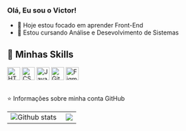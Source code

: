 

### Olá, Eu sou o Victor!
- 🔭 Hoje estou focado em aprender Front-End
- 🌱 Estou cursando Análise e Desevolvimento de Sistemas

## 🚀 Minhas Skills

<div>
     <img height="30" weigth="30" src="https://cdn.jsdelivr.net/gh/devicons/devicon/icons/html5/html5-original.svg" alt="HTML5"/>
     <img height="30" weigth="30" src="https://cdn.jsdelivr.net/gh/devicons/devicon/icons/css3/css3-original.svg" alt="CSS3"/>
     <img height="30" weigth="30" src="https://cdn.jsdelivr.net/gh/devicons/devicon/icons/javascript/javascript-original.svg" alt="Javascript"/>
     <img height="30" weigth="30" src="https://cdn.jsdelivr.net/gh/devicons/devicon/icons/git/git-original.svg" alt="Git"/>
     <img height="30" weigth="30" src="https://cdn.jsdelivr.net/gh/devicons/devicon/icons/figma/figma-original.svg" alt="Figma"/>
</div>

##
 
 ⭐ Informações sobre minha conta GitHub

<table>
  <tr>
      <td>
      <img align="left" src="https://github-readme-stats.vercel.app/api/top-langs/?username=victorfdev&theme=dark&hide_border=false&include_all_commits=true&count_private=true&layout=compact" alt="Github stats" />
  </td>
    <td>
      <img align='right' src="https://github-readme-stats.vercel.app/api?username=victorfdev&show_icons=true&title_color=783c00&text_color=af552e&icon_color=783c00&bg_color=f8efd4&cache_seconds=2300">
      </td>
  </tr>
</table><br/>

